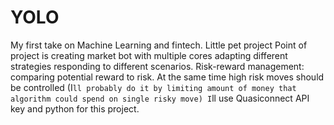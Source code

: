 # YOLO
My first take on Machine Learning and fintech. Little pet project
Point of project is creating market bot with multiple cores adapting different strategies responding to different scenarios. 
Risk-reward management: comparing potential reward to risk. At the same time high risk moves should be controlled (I`ll probably do it by limiting amount of money that algorithm could spend on single risky move)
I`ll use Quasiconnect API key and python for this project.
